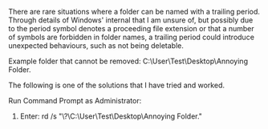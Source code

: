 There are rare situations where a folder can be named with a trailing period. Through details of Windows' internal that I am unsure of, but possibly due to the period symbol denotes a proceeding file extension or that a number of symbols are forbidden in folder names, a trailing period could introduce unexpected behaviours, such as not being deletable.   

Example folder that cannot be removed:
    C:\User\Test\Desktop\Annoying Folder.

The following is one of the solutions that I have tried and worked.

Run Command Prompt as Administrator:

1. Enter: rd /s "\\?\C:\User\Test\Desktop\Annoying Folder."